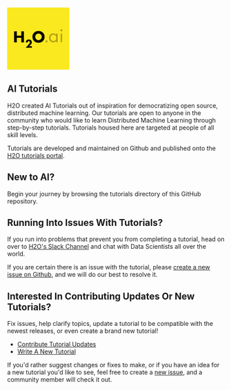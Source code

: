 

![h2o-ai-logo-plain](.github/h2o-ai-logo-plain.png)

## AI Tutorials

H2O created AI Tutorials out of inspiration for democratizing open source, distributed machine learning. Our tutorials are open to anyone in the community who would like to learn Distributed Machine Learning through step-by-step tutorials. Tutorials housed here are targeted at people of all skill levels.

Tutorials are developed and maintained on Github and published onto the [H2O tutorials portal](https://h2oai.github.io/tutorials/). 

## New to AI?

Begin your journey by browsing the tutorials directory of this GitHub repository.

## Running Into Issues With Tutorials?

If you run into problems that prevent you from completing a tutorial, head on over to [H2O's Slack Channel](https://www.h2o.ai/community/driverless-ai-community/) and chat with Data Scientists all over the world.

If you are certain there is an issue with the tutorial, please [create a new issue on Github](https://github.com/h2oai/tutorials/issues), and we will do our best to resolve it.

## Interested In Contributing Updates Or New Tutorials?

Fix issues, help clarify topics, update a tutorial to be compatible with the newest releases, or even create a brand new tutorial!

- [Contribute Tutorial Updates](https://github.com/h2oai/tutorials/blob/master/.github/contribute-tutorial-updates.md)
- [Write A New Tutorial](https://github.com/h2oai/tutorials/wiki/Write-a-New-Tutorial)

If you'd rather suggest changes or fixes to make, or if you have an idea for a new tutorial you'd like to see, feel free to create a [new issue](https://github.com/h2oai/tutorials/issues), and a community member will check it out.
